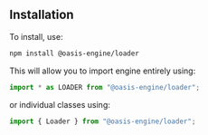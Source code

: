 ## Installation

To install, use:

```sh
npm install @oasis-engine/loader
```

This will allow you to import engine entirely using:

```javascript
import * as LOADER from "@oasis-engine/loader";
```

or individual classes using:

```javascript
import { Loader } from "@oasis-engine/loader";
```